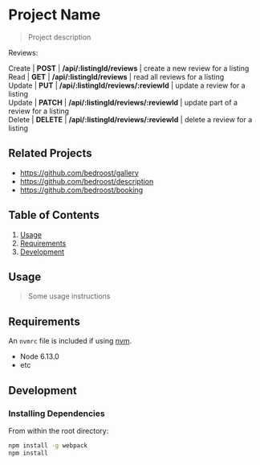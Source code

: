 # Project Name

> Project description

Reviews:

Create | **POST** | **/api/:listingId/reviews** |  create a new review for a listing  
Read | **GET** | **/api/:listingId/reviews** | read all reviews for a listing  
Update | **PUT** | **/api/:listingId/reviews/:reviewId** | update a review for a listing  
Update | **PATCH** | **/api/:listingId/reviews/:reviewId** | update part of a review for a listing  
Delete | **DELETE** | **/api/:listingId/reviews/:reviewId** | delete a review for a listing  


## Related Projects

  - https://github.com/bedroost/gallery
  - https://github.com/bedroost/description
  - https://github.com/bedroost/booking

## Table of Contents

1. [Usage](#Usage)
1. [Requirements](#requirements)
1. [Development](#development)

## Usage

> Some usage instructions

## Requirements

An `nvmrc` file is included if using [nvm](https://github.com/creationix/nvm).

- Node 6.13.0
- etc

## Development

### Installing Dependencies

From within the root directory:

```sh
npm install -g webpack
npm install
```


